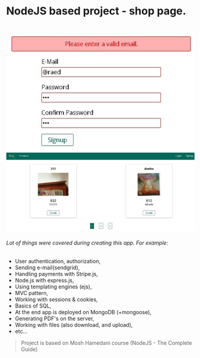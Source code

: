 # NodeJS based project - shop page.

#

#

#

![](public/img//readme-pic1.jpg)
![](public/img//readme-pic2.jpg)

###### Lot of things were covered during creating this app. For example:

- User authentication, authorization,
- Sending e-mail(sendgrid),
- Handling payments with Stripe.js,
- Node.js with express.js,
- Using templating engines (ejs),
- MVC pattern,
- Working with sessions & cookies,
- Basics of SQL,
- At the end app is deployed on MongoDB (+mongoose),
- Generating PDF's on the server,
- Working with files (also download, and upload),
- etc...

> Project is based on Mosh Hamedani course (NodeJS - The Complete Guide)
